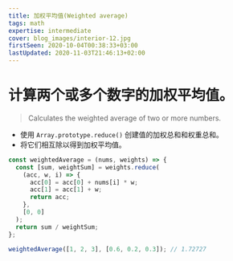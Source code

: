 ```yaml
---
title: 加权平均值(Weighted average)
tags: math
expertise: intermediate
cover: blog_images/interior-12.jpg
firstSeen: 2020-10-04T00:38:33+03:00
lastUpdated: 2020-11-03T21:46:13+02:00
---
```


# 计算两个或多个数字的加权平均值。
> Calculates the weighted average of two or more numbers.

- 使用 `Array.prototype.reduce()` 创建值的加权总和和权重总和。
- 将它们相互除以得到加权平均值。

```js
const weightedAverage = (nums, weights) => {
  const [sum, weightSum] = weights.reduce(
    (acc, w, i) => {
      acc[0] = acc[0] + nums[i] * w;
      acc[1] = acc[1] + w;
      return acc;
    },
    [0, 0]
  );
  return sum / weightSum;
};
```

```js
weightedAverage([1, 2, 3], [0.6, 0.2, 0.3]); // 1.72727
```
